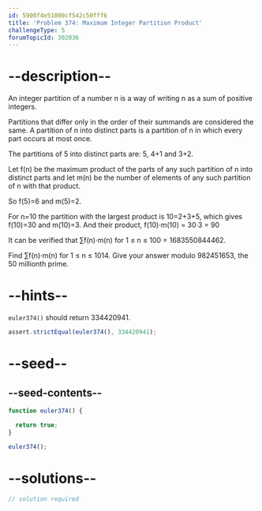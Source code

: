 ```yaml
---
id: 5900f4e51000cf542c50fff6
title: 'Problem 374: Maximum Integer Partition Product'
challengeType: 5
forumTopicId: 302036
---
```


# --description--

An integer partition of a number n is a way of writing n as a sum of positive integers.

Partitions that differ only in the order of their summands are considered the same. A partition of n into distinct parts is a partition of n in which every part occurs at most once.

The partitions of 5 into distinct parts are: 5, 4+1 and 3+2.

Let f(n) be the maximum product of the parts of any such partition of n into distinct parts and let m(n) be the number of elements of any such partition of n with that product.

So f(5)=6 and m(5)=2.

For n=10 the partition with the largest product is 10=2+3+5, which gives f(10)=30 and m(10)=3. And their product, f(10)·m(10) = 30·3 = 90

It can be verified that ∑f(n)·m(n) for 1 ≤ n ≤ 100 = 1683550844462.

Find ∑f(n)·m(n) for 1 ≤ n ≤ 1014. Give your answer modulo 982451653, the 50 millionth prime.

# --hints--

`euler374()` should return 334420941.

```js
assert.strictEqual(euler374(), 334420941);
```

# --seed--

## --seed-contents--

```js
function euler374() {

  return true;
}

euler374();
```

# --solutions--

```js
// solution required
```
